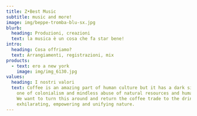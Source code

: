 ```yaml
---
title: Z•Best Music
subtitle: music and more!
image: img/beppe-tromba-blu-sx.jpg
blurb:
  heading: Produzioni, creazioni
  text: la musica è un cosa che fa star bene!
intro:
  heading: Cosa offriamo?
  text: Arrangiamenti, registrazioni, mix
products:
  - text: ero a new york
    image: img/img_6130.jpg
values:
  heading: I nostri valori
  text: Coffee is an amazing part of human culture but it has a dark side too –
    one of colonialism and mindless abuse of natural resources and human lives.
    We want to turn this around and return the coffee trade to the drink’s
    exhilarating, empowering and unifying nature.
---
```

